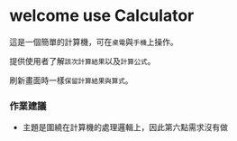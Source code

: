 # welcome use Calculator

這是一個簡單的計算機，可在`桌電`與`手機`上操作。

提供使用者了解`該次計算結果`以及`計算公式`。

刷新畫面時一樣`保留計算結果與算式`。

### 作業建議

- 主題是圍繞在計算機的處理邏輯上，因此第六點需求沒有做
